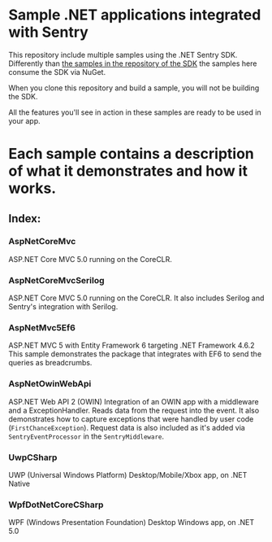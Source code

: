 # Sample .NET applications integrated with Sentry

This repository include multiple samples using the .NET Sentry SDK. Differently than [the samples in the repository of the SDK](https://github.com/getsentry/sentry-dotnet/tree/master/samples) 
the samples here consume the SDK via NuGet.

When you clone this repository and build a sample, you will not be building the SDK.

All the features you'll see in action in these samples are ready to be used in your app.

# Each sample contains a description of what it demonstrates and how it works.

## Index:

### AspNetCoreMvc

ASP.NET Core MVC 5.0 running on the CoreCLR.

### AspNetCoreMvcSerilog 

ASP.NET Core MVC 5.0 running on the CoreCLR.
It also includes Serilog and Sentry's integration with Serilog.

### AspNetMvc5Ef6

ASP.NET MVC 5 with Entity Framework 6 targeting .NET Framework 4.6.2
This sample demonstrates the package that integrates with EF6 to send the queries as breadcrumbs.

### AspNetOwinWebApi

ASP.NET Web API 2 (OWIN)
Integration of an OWIN app with a middleware and a ExceptionHandler. Reads data from the request into the event. 
It also demonstrates how to capture exceptions that were handled by user code (`FirstChanceException`). Request data is also included as it's added via `SentryEventProcessor` in the `SentryMiddleware`.

### UwpCSharp

UWP (Universal Windows Platform) Desktop/Mobile/Xbox app, on .NET Native

### WpfDotNetCoreCSharp

WPF (Windows Presentation Foundation) Desktop Windows app, on .NET 5.0
